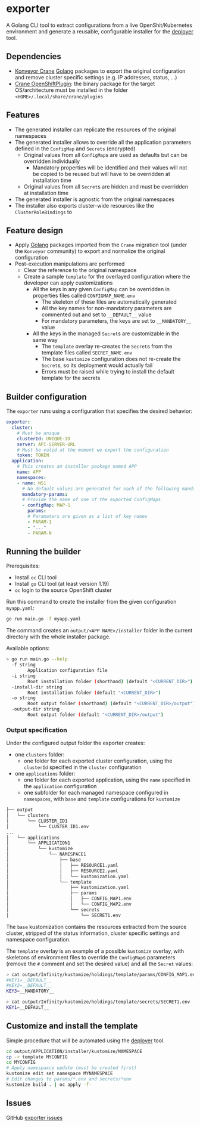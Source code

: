 # exporter
A Golang CLI tool to extract configurations from a live OpenShit/Kubernetes environment and generate a reusable, configurable
installer for the [deployer](../deployer/README.md) tool.

## Dependencies
* [Konveyor Crane](https://konveyor.io/tools/crane/) [Golang](https://go.dev/) packages to export the original configuration and remove cluster specific settings 
(e.g. IP addresses, status, ...)
* [Crane OpenShiftPlugin](https://github.com/migtools/crane-plugin-openshift/releases): the binary package for the target
OS/architecture must be installed in the folder `<HOME>/.local/share/crane/plugins`

## Features
* The generated installer can replicate the resources of the original namespaces
* The generated installer allows to override all the application parameters defined in the `ConfigMap` and `Secrets` (encrypted)
  * Original values from all `ConfigMap`s are used as defaults but can be overridden individually
    * Mandatory properties will be identified and their values will not be copied to be reused but will have to be overridden at 
    installation time 
  * Original values from all `Secret`s are hidden and must be overridden at installation time
* The generated installer is agnostic from the original namespaces
* The installer also exports cluster-wide resources like the `ClusterRoleBindings` to 

## Feature design
* Apply [Golang](https://go.dev/) packages imported from the `Crane` migration tool (under the `Konveyor` community) to export and normalize the original configuration
* Post-execution manipulations are performed
  * Clear the reference to the original namespace
  * Create a sample `template` for the overlayed configuration where the developer can apply customizations
    * All the keys in any given `ConfigMap` can be overridden in properties files called `CONFIGMAP_NAME.env`
      * The skeleton of these files are automatically generated
      * All the key names for non-mandatory parameters are commented out and set to `__DEFAULT__` value
      * For mandatory parameters, the keys are set to `__MANDATORY__` value 
    * All the keys in the managed `Secret`s are customizable in the same way
      * The `template` overlay re-creates the `Secret`s from the template files called `SECRET_NAME.env`
      * The base `kustomize` configuration does not re-create the `Secret`s, so its deployment would actually fail
      * Errors must be raised while trying to install the default template for the secrets

## Builder configuration
The `exporter` runs using a configuration that specifies the desired behavior: 
```yaml
exporter:
  cluster:
    # Must be unique
    clusterId: UNIQUE-ID
    server: API-SERVER-URL
    # Must be valid at the moment we export the configuration
    token: TOKEN
  application:
    # This creates an installer package named APP
    name: APP
    namespaces:
    - name: NS1
      # No default values are generated for each of the following mandatory params
      mandatory-params:
      # Provide the name of one of the exported ConfigMaps
      - configMap: MAP-1
        params:
        # Paramaters are given as a list of key names  
        - PARAM-1
        - "..."
        - PARAM-N
```

## Running the builder
Prerequisites:
* Install `oc` CLI tool
* Install `go` CLI tool (at least version 1.19)
* `oc` login to the source OpenShift cluster

Run this command to create the installer from the given configuration `myapp.yaml`:
```bash
go run main.go -f myapp.yaml
```
The command creates an `output/<APP NAME>/installer` folder in the current directory with the whole installer package.

Available options:
```bash
> go run main.go --help
  -f string
        Application configuration file
  -i string
        Root installation folder (shorthand) (default "<CURRENT_DIR>")
  -install-dir string
        Root installation folder (default "<CURRENT_DIR>")
  -o string
        Root output folder (shorthand) (default "<CURRENT_DIR>/output")
  -output-dir string
        Root output folder (default "<CURRENT_DIR>/output")
```

### Output specification
Under the configured output folder the exporter creates:
* one `clusters` folder:
  * one folder for each exported cluster configuration, using the `clusterId` specified in the `cluster` configuration
* one `applications` folder:
  * one folder for each exported application, using the `name` specified in the `application` configuration
  * one subfolder for each managed namespace configured in `namespaces`, with `base` and `template` configurations for `kustomize`

```bash
├── output
│   └── clusters
│       └── CLUSTER_ID1
│           └── CLUSTER_ID1.env
...
│   └── applications
│       └── APPLICATION1
│           └── kustomize
│               └── NAMESPACE1
│                   ├── base
│                   │   ├── RESOURCE1.yaml
│                   │   ├── RESOURCE2.yaml
│                   │   └── kustomization.yaml
│                   └── template
│                       ├── kustomization.yaml
│                       ├── params
│                       │   ├── CONFIG_MAP1.env
│                       │   └── CONFIG_MAP2.env
│                       └── secrets
│                           └── SECRET1.env
```

The `base` kustomization contains the resources extracted from the source cluster, stripped of the status information,
cluster specific settings and namespace configuration.

The `template` overlay is an example of a possible `kustomize` overlay, with skeletons of environment files to override the
`ConfigMap`s parameters (remove the `#` comment and set the desired value) and all the `Secret` values:
```bash
> cat output/Infinity/kustomize/holdings/template/params/CONFIG_MAP1.env
#KEY1=__DEFAULT__
#KEY2=__DEFAULT__
KEY3=__MANDATORY__

> cat output/Infinity/kustomize/holdings/template/secrets/SECRET1.env
KEY1=__DEFAULT__
```

## Customize and install the template
Simple procedure that will be automated using the [deployer](./deployer/README.md) tool.

```bash
cd output/APPLICATION/installer/kustomize/NAMESPACE
cp -r template MYCONFIG
cd MYCONFIG
# Apply namespaxce update (must be created first)
kustomize edit set namespace MYNAMESPACE
# Edit changes to params/*.env and secrets/*env
kustomize build . | oc apply -f-
```

## Issues
GitHub [exporter issues](https://github.com/RHEcosystemAppEng/SaaSi/issues?q=is%3Aopen+is%3Aissue+label%3Aexporter)